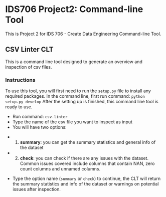 # IDS706 Project2: Command-line Tool

This is Project 2 for IDS 706 - Create Data Engineering Command-line Tool.
## CSV Linter CLT
This is a command line tool designed to generate an overview and inspection of csv files.

### Instructions 
To use this tool, you will first need to run the `setup.py` file to install any required packages.
In the command line, first run command: `python setup.py develop`
After the setting up is finished, this command line tool is ready to use.
* Run command: `csv-linter`
* Type the name of the csv file you want to inspect as input 
* You will have two options:
- 1) **summary**: you can get the summary statistics and general info of the dataset
- 2) **check**: you can check if there are any issues with the dataset. Common issues covered include columns that contain NAN, zero count columns and unnamed columns.
* Type the option name (`summary` or `check`) to continue, the CLT will return the summary statistics and info of the dataset or warnings on potential issues after inspection.
